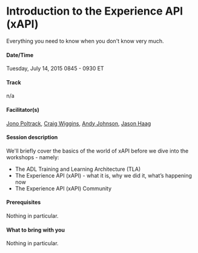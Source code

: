 # Introduction to the Experience API (xAPI)

Everything you need to know when you don't know very much.

#### Date/Time
Tuesday, July 14, 2015
0845 - 0930 ET

#### Track
n/a

#### Facilitator(s)
[Jono Poltrack](https://www.linkedin.com/pub/jonathan-poltrack/5/872/321), [Craig Wiggins](https://www.linkedin.com/in/craigwiggins), [Andy Johnson](https://www.linkedin.com/pub/andy-johnson/36/768/50), [Jason Haag](https://www.linkedin.com/in/jasonhaag) 

#### Session description
We'll briefly cover the basics of the world of xAPI before we dive into the workshops - namely:
* The ADL Training and Learning Architecture (TLA)
* The Experience API (xAPI) - what it is, why we did it, what’s happening now
* The Experience API (xAPI) Community

#### Prerequisites 
Nothing in particular.

#### What to bring with you
Nothing in particular.